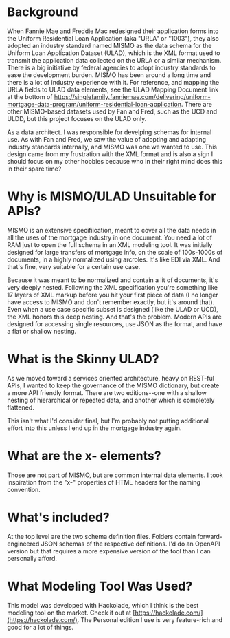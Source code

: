 # Background

When Fannie Mae and Freddie Mac redesigned their application forms into the Uniform Residential Loan Application (aka "URLA" or "1003"), they also adopted an industry standard named MISMO as the data schema for the Uniform Loan Application Dataset (ULAD), which is the XML format used to transmit the application data collected on the URLA or a similar mechanism.  There is a big initiative by federal agencies to adopt industry standards to ease the development burden.  MISMO has been around a long time and there is a lot of industry experience with it.  For reference, and mapping the URLA fields to ULAD data elements, see the ULAD Mapping Document link at the bottom of https://singlefamily.fanniemae.com/delivering/uniform-mortgage-data-program/uniform-residential-loan-application.  There are other MISMO-based datasets used by Fan and Fred, such as the UCD and ULDD, but this project focuses on the ULAD only.

As a data architect. I was responsible for develping schemas for internal use.  As with Fan and Fred, we saw the value of adopting and adapting industry standards internally, and MISMO was one we wanted to use.  This design came from my frustration with the XML format and is also a sign I should focus on my other hobbies because who in their right mind does this in their spare time?

# Why is MISMO/ULAD Unsuitable for APIs?

MISMO is an extensive specifiication, meant to cover all the data needs in all the uses of the mortgage industry in one document.  You need a lot of RAM just to open the full schema in an XML modeling tool.  It was initially designed for large transfers of mortgage info, on the scale of 100s-1000s of documents, in a highly normalized using arcroles.  It's like EDI via XML.  And that's fine, very suitable for a certain use case.

Because it was meant to be normalized and contain a lit of documents, it's very deeply nested.  Following the XML specification you're something like 17 layers of XML markup before you hit your first piece of data (I no longer have access to MISMO and don't remember exactly, but it's around that).  Even when a use case specific subset is designed (like the ULAD or UCD), the XML honors this deep nesting.  And that's the problem.  Modern APIs are designed for accessing single resources, use JSON as the format, and have a flat or shallow nesting.

# What is the Skinny ULAD?

As we moved toward a services oriented architecture, heavy on REST-ful APIs, I wanted to keep the governance of the MISMO dictionary, but create a more API friendly format.  There are two editions--one with a shallow nesting of hierarchical or repeated data, and another which is completely flattened.

This isn't what I'd consider final, but I'm probably not putting additional effort into this unless I end up in the mortgage industry again.

# What are the x- elements?

Those are not part of MISMO, but are common internal data elements.  I took inspiration from the "x-" properties of HTML headers for the naming convention.

# What's included?

At the top level are the two schema definition files.  Folders contain forward-engineered JSON schemas of the respective definitions.  I'd do an OpenAPI version but that requires a more expensive version of the tool than I can personally afford.

# What Modeling Tool Was Used?

This model was developed with Hackolade, which I think is the best modeling tool on the market.  Check it out at [https://hackolade.com/](https://hackolade.com/).  The Personal edition I use is very feature-rich and good for a lot of things.
